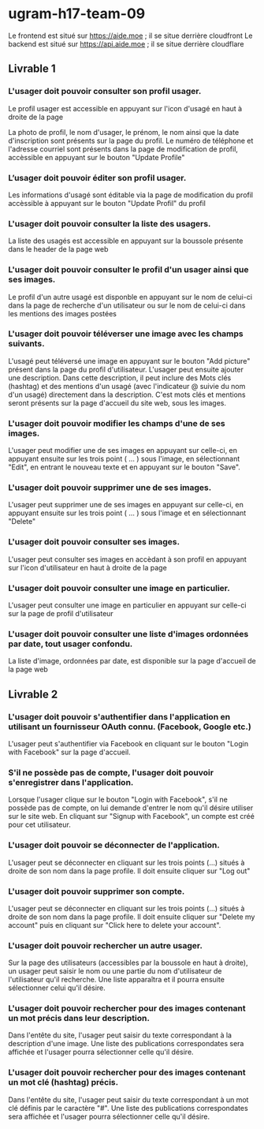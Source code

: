 # ugram-h17-team-09

Le frontend est situé sur https://aide.moe ; il se situe derrière cloudfront
Le backend est situé sur https://api.aide.moe ; il se situe derrière cloudflare

## Livrable 1

### L'usager doit pouvoir consulter son profil usager.

Le profil usager est accessible en appuyant sur l'icon d'usagé en haut à droite de la page

La photo de profil, le nom d'usager, le prénom, le nom ainsi que la date d'inscription sont présents sur la page du profil. Le numéro de téléphone et l'adresse courriel sont présents dans la page de modification de profil, accèssible en appuyant sur le bouton "Update Profile"

### L’usager doit pouvoir éditer son profil usager.

Les informations d'usagé sont éditable via la page de modification du profil accèssible à appuyant sur le bouton "Update Profil" du profil

### L'usager doit pouvoir consulter la liste des usagers.

La liste des usagés est accessible en appuyant sur la boussole présente dans le header de la page web

### L'usager doit pouvoir consulter le profil d'un usager ainsi que ses images.

Le profil d'un autre usagé est disponble en appuyant sur le nom de celui-ci dans la page de recherche d'un utilisateur ou sur le nom de celui-ci dans les mentions des images postées

### L'usager doit pouvoir téléverser une image avec les champs suivants.

L'usagé peut téléversé une image en appuyant sur le bouton "Add picture" présent dans la page du profil d'utilisateur. L'usager peut ensuite ajouter une description. Dans cette description, il peut inclure des Mots clés (hashtag) et des mentions d'un usagé (avec l'indicateur @ suivie du nom d'un usagé) directement dans la description. C'est mots clés et mentions seront présents sur la page d'accueil du site web, sous les images.

### L'usager doit pouvoir modifier les champs d'une de ses images.

L'usager peut modifier une de ses images en appuyant sur celle-ci, en appuyant ensuite sur les trois point ( ... ) sous l'image, en sélectionnant "Edit", en entrant le nouveau texte et en appuyant sur le bouton "Save".

### L'usager doit pouvoir supprimer une de ses images.

L'usager peut supprimer une de ses images en appuyant sur celle-ci, en appuyant ensuite sur les trois point ( ... ) sous l'image et en sélectionnant "Delete"

### L'usager doit pouvoir consulter ses images.

L'usager peut consulter ses images en accèdant à son profil en appuyant sur l'icon d'utilisateur en haut à droite de la page

### L'usager doit pouvoir consulter une image en particulier.

L'usager peut consulter une image en particulier en appuyant sur celle-ci sur la page de profil d'utilisateur

### L'usager doit pouvoir consulter une liste d'images ordonnées par date, tout usager confondu.

La liste d'image, ordonnées par date, est disponible sur la page d'accueil de la page web

## Livrable 2

### L'usager doit pouvoir s'authentifier dans l'application en utilisant un fournisseur OAuth connu. (Facebook, Google etc.)

L'usager peut s'authentifier via Facebook en cliquant sur le bouton "Login with Facebook" sur la page d'accueil.

### S'il ne possède pas de compte, l'usager doit pouvoir s'enregistrer dans l'application.

Lorsque l'usager clique sur le bouton "Login with Facebook", s'il ne possède pas de compte, on lui demande d'entrer le nom qu'il désire utiliser sur le site web. En cliquant sur "Signup with Facebook", un compte est créé pour cet utilisateur. 

### L'usager doit pouvoir se déconnecter de l'application.

L'usager peut se déconnecter en cliquant sur les trois points (...) situés à droite de son nom dans la page profile. Il doit ensuite cliquer sur "Log out"

### L'usager doit pouvoir supprimer son compte.

L'usager peut se déconnecter en cliquant sur les trois points (...) situés à droite de son nom dans la page profile. Il doit ensuite cliquer sur "Delete my account" puis en cliquant sur "Click here to delete your account".

### L'usager doit pouvoir rechercher un autre usager.

Sur la page des utilisateurs (accessibles par la boussole en haut à droite), un usager peut saisir le nom ou une partie du nom d'utilisateur de l'utilisateur qu'il recherche. Une liste apparaîtra et il pourra ensuite sélectionner celui qu'il désire.

### L'usager doit pouvoir rechercher pour des images contenant un mot précis dans leur description.

Dans l'entête du site, l'usager peut saisir du texte correspondant à la description d'une image. Une liste des publications correspondates sera affichée et l'usager pourra sélectionner celle qu'il désire.

### L'usager doit pouvoir rechercher pour des images contenant un mot clé (hashtag) précis.

Dans l'entête du site, l'usager peut saisir du texte correspondant à un mot clé définis par le caractère "#". Une liste des publications correspondates sera affichée et l'usager pourra sélectionner celle qu'il désire.